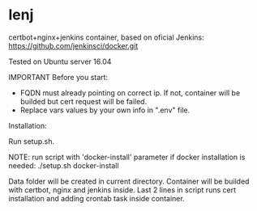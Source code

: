 # lenj
certbot+nginx+jenkins container, based on oficial Jenkins: https://github.com/jenkinsci/docker.git

Tested on Ubuntu server 16.04

IMPORTANT 
Before you start: 
 - FQDN must already pointing on correct ip. If not, container will be builded but cert request will be failed.
 - Replace vars values by your own info in ".env" file. 


Installation:

  Run setup.sh.

  NOTE: run script with 'docker-install' parameter if docker installation is needed: ./setup.sh docker-install

  Data folder will be created in current directory.
  Container will be builded with certbot, nginx and jenkins inside.
  Last 2 lines in script runs cert installation and adding crontab task inside container.
